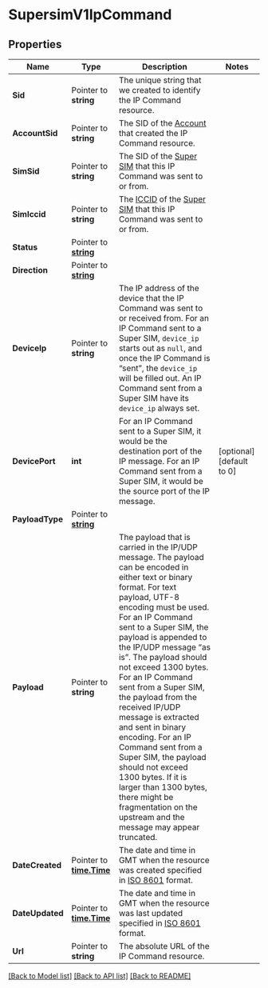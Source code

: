 # SupersimV1IpCommand

## Properties

Name | Type | Description | Notes
------------ | ------------- | ------------- | -------------
**Sid** | Pointer to **string** | The unique string that we created to identify the IP Command resource. |
**AccountSid** | Pointer to **string** | The SID of the [Account](https://www.twilio.com/docs/iam/api/account) that created the IP Command resource. |
**SimSid** | Pointer to **string** | The SID of the [Super SIM](https://www.twilio.com/docs/iot/supersim/api/sim-resource) that this IP Command was sent to or from. |
**SimIccid** | Pointer to **string** | The [ICCID](https://en.wikipedia.org/wiki/Subscriber_identity_module#ICCID) of the [Super SIM](https://www.twilio.com/docs/iot/supersim/api/sim-resource) that this IP Command was sent to or from. |
**Status** | Pointer to [**string**](IpCommandEnumStatus.md) |  |
**Direction** | Pointer to [**string**](IpCommandEnumDirection.md) |  |
**DeviceIp** | Pointer to **string** | The IP address of the device that the IP Command was sent to or received from. For an IP Command sent to a Super SIM, `device_ip` starts out as `null`, and once the IP Command is “sent”, the `device_ip` will be filled out. An IP Command sent from a Super SIM have its `device_ip` always set. |
**DevicePort** | **int** | For an IP Command sent to a Super SIM, it would be the destination port of the IP message. For an IP Command sent from a Super SIM, it would be the source port of the IP message. |[optional] [default to 0]
**PayloadType** | Pointer to [**string**](IpCommandEnumPayloadType.md) |  |
**Payload** | Pointer to **string** | The payload that is carried in the IP/UDP message. The payload can be encoded in either text or binary format. For text payload, UTF-8 encoding must be used.  For an IP Command sent to a Super SIM, the payload is appended to the IP/UDP message “as is”. The payload should not exceed 1300 bytes.  For an IP Command sent from a Super SIM, the payload from the received IP/UDP message is extracted and sent in binary encoding. For an IP Command sent from a Super SIM, the payload should not exceed 1300 bytes. If it is larger than 1300 bytes, there might be fragmentation on the upstream and the message may appear truncated. |
**DateCreated** | Pointer to [**time.Time**](time.Time.md) | The date and time in GMT when the resource was created specified in [ISO 8601](https://en.wikipedia.org/wiki/ISO_8601) format. |
**DateUpdated** | Pointer to [**time.Time**](time.Time.md) | The date and time in GMT when the resource was last updated specified in [ISO 8601](https://en.wikipedia.org/wiki/ISO_8601) format. |
**Url** | Pointer to **string** | The absolute URL of the IP Command resource. |

[[Back to Model list]](../README.md#documentation-for-models) [[Back to API list]](../README.md#documentation-for-api-endpoints) [[Back to README]](../README.md)


